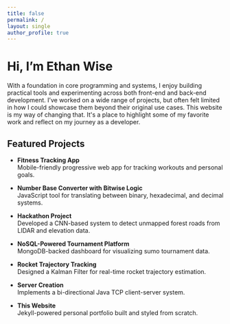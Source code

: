 ```yaml
---
title: false 
permalink: /
layout: single
author_profile: true
---
```


# Hi, I’m Ethan Wise

With a foundation in core programming and systems, I enjoy building practical tools and experimenting across both front-end and back-end development. I’ve worked on a wide range of projects, but often felt limited in how I could showcase them beyond their original use cases. This website is my way of changing that. It's a place to highlight some of my favorite work and reflect on my journey as a developer.

## Featured Projects

- **Fitness Tracking App**  
  Mobile-friendly progressive web app for tracking workouts and personal goals.

- **Number Base Converter with Bitwise Logic**  
  JavaScript tool for translating between binary, hexadecimal, and decimal systems.

- **Hackathon Project**  
  Developed a CNN-based system to detect unmapped forest roads from LIDAR and elevation data.

- **NoSQL-Powered Tournament Platform**  
  MongoDB-backed dashboard for visualizing sumo tournament data.

- **Rocket Trajectory Tracking**  
  Designed a Kalman Filter for real-time rocket trajectory estimation.

- **Server Creation**  
  Implements a bi-directional Java TCP client-server system.

- **This Website**  
  Jekyll-powered personal portfolio built and styled from scratch.
